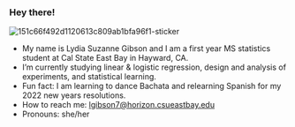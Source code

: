 ### Hey there! 

![151c66f492d1120613c809ab1bfa96f1-sticker](https://user-images.githubusercontent.com/87203716/154820240-37e1aeb4-c425-45da-a8a5-bcec03db4f7c.png)

- My name is Lydia Suzanne Gibson and I am a first year MS statistics student at Cal State East Bay in Hayward, CA.
- I’m currently studying linear & logistic regression, design and analysis of experiments, and statistical learning.
- Fun fact: I am learning to dance Bachata and relearning Spanish for my 2022 new years resolutions.
- How to reach me: lgibson7@horizon.csueastbay.edu
- Pronouns: she/her

<!--
**lgibson7/lgibson7** is a ✨ _special_ ✨ repository because its `README.md` (this file) appears on your GitHub profile.

-->
